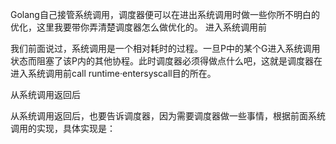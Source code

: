 Golang自己接管系统调用，调度器便可以在进出系统调用时做一些你所不明白的优化，这里我要带你弄清楚调度器怎么做优化的。
进入系统调用前

我们前面说过，系统调用是一个相对耗时的过程。一旦P中的某个G进入系统调用状态而阻塞了该P内的其他协程。此时调度器必须得做点什么吧，这就是调度器在进入系统调用前call runtime·entersyscall目的所在。


从系统调用返回后

从系统调用返回后，也要告诉调度器，因为需要调度器做一些事情，根据前面系统调用的实现，具体实现是：